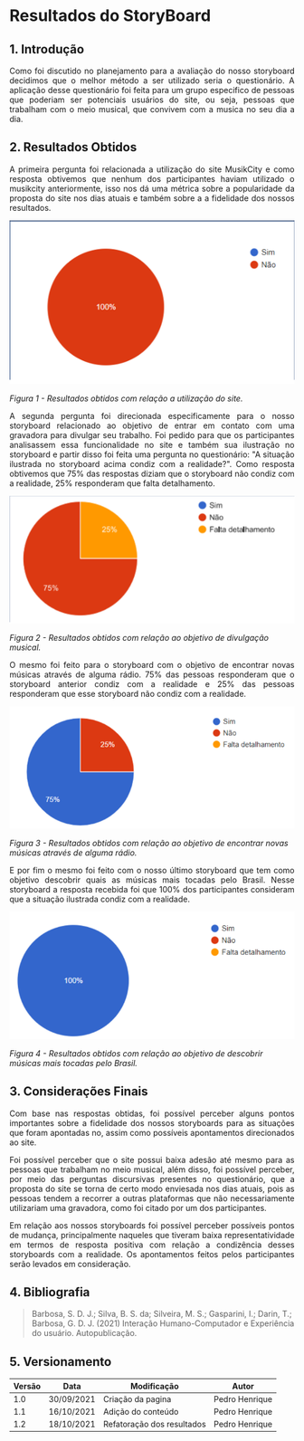 # Resultados do StoryBoard

## 1. Introdução

<p style="text-align: justify">
Como foi discutido no planejamento para a avaliação do nosso storyboard decidimos que o melhor método a ser utilizado seria o questionário. A aplicação desse questionário foi feita para um grupo especifico de pessoas que poderiam ser potenciais usuários do site, ou seja, pessoas que trabalham com o meio musical, que convivem com a musica no seu dia a dia.
</p>

## 2. Resultados Obtidos

<p style="text-align: justify">
A primeira pergunta foi relacionada a utilização do site MusikCity e como resposta obtivemos que nenhum dos participantes haviam utilizado o musikcity anteriormente, isso nos dá uma métrica sobre a popularidade da proposta do site nos dias atuais e também sobre a a fidelidade dos nossos resultados.
</p>

![](img/imagem1ResultadosStoryboard.png)

*Figura 1 -  Resultados obtidos com relação a utilização do site.*

<p style="text-align: justify">
A segunda pergunta foi direcionada especificamente para o nosso storyboard relacionado ao objetivo de entrar em contato com uma gravadora para divulgar seu trabalho. Foi pedido para que os participantes analisassem essa funcionalidade no site e também sua ilustração no storyboard e partir disso foi feita uma pergunta no questionário: "A situação ilustrada no storyboard acima condiz com a realidade?". Como resposta obtivemos que 75% das respostas diziam que o storyboard não condiz com a realidade, 25% responderam que falta detalhamento.
</p>

![](img/Imagem2ResultadosStoryBoard.png)

*Figura 2 -  Resultados obtidos com relação ao objetivo de divulgação musical.*

<p style="text-align: justify">
O mesmo foi feito para o storyboard com o objetivo de encontrar novas músicas através de alguma rádio. 75% das pessoas responderam que o storyboard anterior condiz com a realidade e 25% das pessoas responderam que esse storyboard não condiz com a realidade.
</p>

![](img/Imagem3ResultadosStoryBoard.png)

*Figura 3 -  Resultados obtidos com relação ao objetivo de encontrar novas músicas através de alguma rádio.*

<p style="text-align: justify">
E por fim o mesmo foi feito com o nosso último storyboard que tem como objetivo descobrir quais as músicas mais tocadas pelo Brasil. Nesse storyboard a resposta recebida foi que 100% dos participantes consideram que a situação ilustrada condiz com a realidade.
</p>

![](img/Imagem4ResultadosStoryBoard.png)

*Figura 4 -  Resultados obtidos com relação ao objetivo de descobrir músicas mais tocadas pelo Brasil.*

## 3. Considerações Finais

<p style="text-align: justify">
Com base nas respostas obtidas, foi possível perceber alguns pontos importantes sobre a fidelidade dos nossos storyboards para as situações que foram apontadas no, assim como possíveis apontamentos direcionados ao site.
</p>

<p style="text-align: justify">
Foi possível perceber que o site possui baixa adesão até mesmo para as pessoas que trabalham no meio musical, além disso, foi possível perceber, por meio das perguntas discursivas presentes no questionário, que a proposta do site se torna de certo modo enviesada nos dias atuais, pois as pessoas tendem a recorrer a outras plataformas que não necessariamente utilizariam uma gravadora, como foi citado por um dos participantes. 
</p>

<p style="text-align: justify">
Em relação aos nossos storyboards foi possível perceber possíveis pontos de mudança, principalmente naqueles que tiveram baixa representatividade em termos de resposta positiva com relação a condizência desses storyboards com a realidade. Os apontamentos feitos pelos participantes serão levados em consideração. 
</p>

## 4. Bibliografia

>Barbosa, S. D. J.; Silva, B. S. da; Silveira, M. S.; Gasparini, I.; Darin, T.; Barbosa, G. D. J. (2021) Interação Humano-Computador e Experiência do usuário. Autopublicação.

## 5. Versionamento
Versão|Data      |Modificação        |Autor
------|----------|-------------------|---------------
1.0   |30/09/2021|Criação da pagina  | Pedro Henrique
1.1   |16/10/2021|Adição do conteúdo | Pedro Henrique
1.2   |18/10/2021|Refatoração dos resultados|Pedro Henrique


